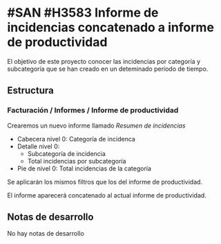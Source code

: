 # #SAN #H3583 Informe de incidencias concatenado a informe de productividad

El objetivo de este proyecto conocer las incidencias por categoría y subcategoría que se han creado en un deteminado período de tiempo.

## Estructura

### Facturación / Informes / Informe de productividad
Crearemos un nuevo informe llamado *Resumen de incidencias*
* Cabecera nivel 0: Categoría de incidenca
* Detalle nivel 0:
    * Subcategoría de incidencia
    * Total incidencias por subcategoría
* Pie de nivel 0: Total incidencias de la categoría

Se aplicarán los mismos filtros que los del informe de productividad.

El informe aparecerá concatenado al actual informe de productividad.

## Notas de desarrollo
No hay notas de desarrollo
